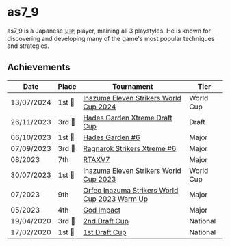 # as7_9

as7_9 is a Japanese :jp: player, maining all 3 playstyles. 
He is known for discovering and 
developing many of the game's most popular techniques and strategies.

## Achievements

| Date | Place | Tournament | Tier |
| - | - | - | - |
| 13/07/2024 |1st :1st_place_medal:| [Inazuma Eleven Strikers World Cup 2024](../../tournaments/worldcup24.md) | World Cup |
| 26/11/2023 |3rd :3rd_place_medal:| [Hades Garden Xtreme Draft Cup](../../tournaments/draft/hgdraftx.md) | Draft | 
| 06/10/2023 |1st :1st_place_medal: | [Hades Garden #6](../../tournaments/hg/hg6.md) | Major |
| 07/09/2023 |3rd :3rd_place_medal: | [Ragnarok Strikers Xtreme #6](../../tournaments/ragna/ragnax6.md) | Major |
| 08/2023 | 7th | [RTAXV7](../../tournaments/rtaxv/rtaxv7.md) | Major |
| 30/07/2023 |1st :1st_place_medal: | [Inazuma Eleven Strikers World Cup 2023](../../tournaments/worldcup23.md) | World Cup |
| 07/2023 | 9th | [Orfeo Inazuma Strikers World Cup 2023 Warm Up](../../tournaments/orfeo/orfeowc.md) | Major |
| 05/2023 | 4th | [God Impact](../../tournaments/misc/godimpact.md) | Major |
| 19/04/2020 | 3rd :3rd_place_medal: | [2nd Draft Cup](../../tournaments/jpdraft/jpdraft2.md) | National |
| 17/02/2020 | 1st :1st_place_medal: | [1st Draft Cup](../../tournaments/jpdraft/jpdraft1.md) | National |
